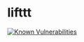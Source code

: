 lifttt
=====

[![Known Vulnerabilities](https://snyk.io/test/github/npenin/domojs/badge.svg?targetFile=packages/lifttt/package.json)](https://snyk.io/test/github/npenin/domojs?targetFile=packages/lifttt/package.json)
